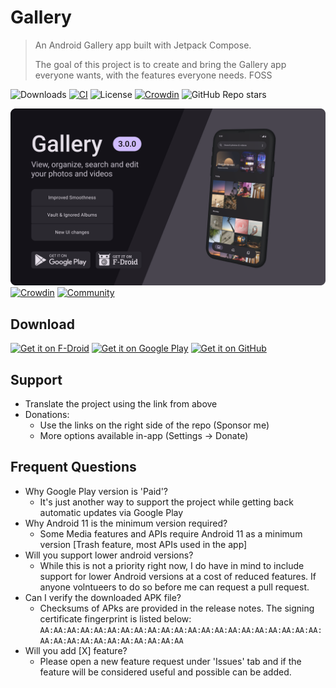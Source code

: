 # Gallery
> An Android Gallery app built with Jetpack Compose.
> 
> The goal of this project is to create and bring the Gallery app everyone wants, with the features everyone needs. FOSS

![Downloads](https://img.shields.io/github/downloads/IacobIonut01/Gallery/total?color=%23247EE0&label=Downloads)
[![CI](https://github.com/IacobIonut01/Gallery/actions/workflows/nightly.yml/badge.svg?branch=main)](https://github.com/IacobIonut01/Gallery/actions/workflows/nightly.yml)
![License](https://img.shields.io/github/license/IacobIonut01/Gallery?color=%23247EE0)
[![Crowdin](https://badges.crowdin.net/gallery-compose/localized.svg)](https://crowdin.com/project/gallery-compose)
![GitHub Repo stars](https://img.shields.io/github/stars/IacobIonut01/Gallery?color=%23247EE0)

![](./screenshots/preview.png)
[![Crowdin](./screenshots/items/support_banner.png)](https://crowdin.com/project/gallery-compose)
[![Community](./screenshots/items/community_banner.png)](https://t.me/GalleryCompose)

## Download
[<img src="https://fdroid.gitlab.io/artwork/badge/get-it-on.png"
    alt="Get it on F-Droid"
    height="80">](https://f-droid.org/packages/com.dot.gallery)
[<img 
    alt='Get it on Google Play'
    src='https://play.google.com/intl/en_us/badges/static/images/badges/en_badge_web_generic.png'
    height="80" />](https://play.google.com/store/apps/details?id=com.dot.gallery.gplay&pcampaignid=pcampaignidMKT-Other-global-all-co-prtnr-py-PartBadge-Mar2515-1)
[<img 
    alt='Get it on GitHub'
    src='./screenshots/items/get-it-on-github.png'
    height="80" />](https://github.com/IacobIonut01/Gallery/releases/latest)

## Support
- Translate the project using the link from above
- Donations:
    - Use the links on the right side of the repo (Sponsor me)
    - More options available in-app (Settings -> Donate)
## Frequent Questions
- Why Google Play version is 'Paid'?
    - It's just another way to support the project while getting back automatic updates via Google Play
- Why Android 11 is the minimum version required?
    - Some Media features and APIs require Android 11 as a minimum version [Trash feature, most APIs used in the app]
- Will you support lower android versions?
    - While this is not a priority right now, I do have in mind to include support for lower Android versions at a cost of reduced features. If anyone volntueers to do so before me can request a pull request.
- Can I verify the downloaded APK file?
    - Checksums of APks are provided in the release notes. The signing certificate fingerprint is listed below:
      `AA:AA:AA:AA:AA:AA:AA:AA:AA:AA:AA:AA:AA:AA:AA:AA:AA:AA:AA:AA:AA:AA:AA:AA:AA:AA:AA:AA:AA:AA:AA:AA`
- Will you add [X] feature?
    - Please open a new feature request under 'Issues' tab and if the feature will be considered useful and possible can be added.

